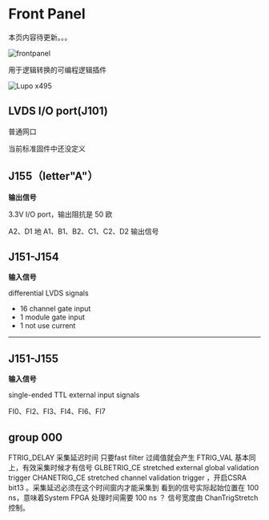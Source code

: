 <!-- FrontPanel.md --- 
;; 
;; Description: 
;; Author: Hongyi Wu(吴鸿毅)
;; Email: wuhongyi@qq.com 
;; Created: 五 7月 29 15:38:49 2016 (+0800)
;; Last-Updated: 一 9月 17 13:33:26 2018 (+0800)
;;           By: Hongyi Wu(吴鸿毅)
;;     Update #: 21
;; URL: http://wuhongyi.cn -->

# Front Panel

<!-- toc -->

本页内容待更新。。。


![frontpanel](/img/frontpanel_pku.png)

用于逻辑转换的可编程逻辑插件

![Lupo x495](/img/lupox495.png)


## LVDS I/O port(J101) 

普通网口

当前标准固件中还没定义

## J155（letter"A"）

**输出信号**

3.3V I/O port，输出阻抗是 50 欧

A2、D1 地
A1、B1、B2、C1、C2、D2 输出信号

## J151-J154

**输入信号**

differential LVDS signals

- 16 channel gate input
- 1 module gate input
- 1 not use current

----

## J151-J155

**输入信号**

single-ended TTL external input signals

FI0、FI2、FI3、FI4、FI6、FI7



## group 000

FTRIG_DELAY  采集延迟时间  只要fast filter 过阈值就会产生
FTRIG_VAL    基本同上，有效采集时候才有信号
GLBETRIG_CE  stretched external global validation trigger 
CHANETRIG_CE stretched channel validation trigger ，开启CSRA bit13 。采集延迟必须在这个时间窗内才能采集到    看到的信号实际起始位置在 100 ns，意味着System FPGA 处理时间需要 100 ns ？ 信号宽度由 ChanTrigStretch 控制。 




<!-- FrontPanel.md ends here -->
